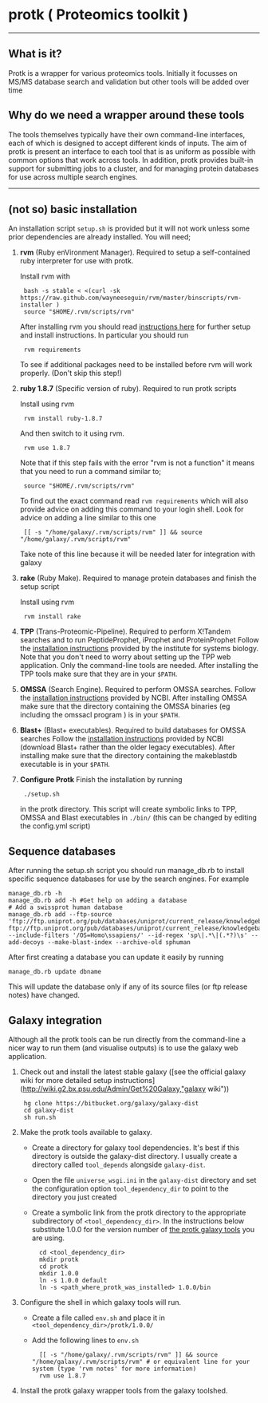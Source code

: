 # protk ( Proteomics toolkit )


***
## What is it?

Protk is a wrapper for various proteomics tools. Initially it focusses on MS/MS database search and validation but other tools will be added over time

## Why do we need a wrapper around these tools

The tools themselves typically have their own command-line interfaces, each of which is designed to accept different kinds of inputs.  The aim of protk is present an interface to each tool that is as uniform as possible with common options that work across tools. In addition, protk provides built-in support for submitting jobs to a cluster, and for managing protein databases for use across multiple search engines. 

***



## (not so) basic installation
An installation script `setup.sh` is provided but it will not work unless some prior dependencies are already installed. You will need;

1. __rvm__ (Ruby enVironment Manager). Required to setup a self-contained ruby interpreter for use with protk.

	Install rvm with

        bash -s stable < <(curl -sk https://raw.github.com/wayneeseguin/rvm/master/binscripts/rvm-installer )
        source "$HOME/.rvm/scripts/rvm"

	After installing rvm you should read [instructions here](http://beginrescueend.com/rvm/install/ "rvm install") for further setup and install instructions. In particular you should run

        rvm requirements

	To see if additional packages need to be installed before rvm will work properly. (Don't skip this step!)


2. __ruby 1.8.7__ (Specific version of ruby). Required to run protk scripts 

    Install using rvm

        rvm install ruby-1.8.7

    And then switch to it using rvm.

        rvm use 1.8.7

    Note that if this step fails with the error "rvm is not a function" it means that you need to run a command similar to;

        source "$HOME/.rvm/scripts/rvm"

    To find out the exact command read `rvm requirements` which will also provide advice on adding this command to your login shell. Look for advice on adding a line similar to this one

        [[ -s "/home/galaxy/.rvm/scripts/rvm" ]] && source "/home/galaxy/.rvm/scripts/rvm"

    Take note of this line because it will be needed later for integration with galaxy

3. __rake__ (Ruby Make). Required to manage protein databases and finish the setup script

    Install using rvm

        rvm install rake


4. __TPP__ (Trans-Proteomic-Pipeline). Required to perform X!Tandem searches and to run PeptideProphet, iProphet and ProteinProphet
    Follow the [installation instructions](http://tools.proteomecenter.org/wiki/index.php?title=Software:TPP "tpp install instructions") provided by the institute for systems biology. Note that you don't need to worry about setting up the TPP web application.  Only the command-line tools are needed.  After installing the TPP tools make sure that they are in your `$PATH`.

5. __OMSSA__ (Search Engine). Required to perform OMSSA searches.
    Follow the [installation instructions](http://pubchem.ncbi.nlm.nih.gov/omssa/download.htm "omssa instructions") provided by NCBI.  After installing OMSSA make sure that the directory containing the OMSSA binaries (eg including the omssacl program ) is in your `$PATH`.

6. __Blast+__ (Blast+ executables). Required to build databases for OMSSA searches
    Follow the [installation instructions](http://blast.ncbi.nlm.nih.gov/Blast.cgi?CMD=Web&PAGE_TYPE=BlastDocs&DOC_TYPE=Download "blast install instructions") provided by NCBI (download Blast+ rather than the older legacy executables). After installing make sure that the directory containing the makeblastdb executable is in your `$PATH`.

7. __Configure Protk__ Finish the installation by running

        ./setup.sh 

    in the protk directory. This script will create symbolic links to TPP, OMSSA and Blast executables in `./bin/` (this can be changed by editing the config.yml script)




## Sequence databases

After running the setup.sh script you should run manage_db.rb to install specific sequence databases for use by the search engines. For example

    manage_db.rb -h
    manage_db.rb add -h #Get help on adding a database
    # Add a swissprot human database
    manage_db.rb add --ftp-source 'ftp://ftp.uniprot.org/pub/databases/uniprot/current_release/knowledgebase/complete/uniprot_sprot.fasta.gz ftp://ftp.uniprot.org/pub/databases/uniprot/current_release/knowledgebase/complete/reldate.txt' --include-filters '/OS=Homo\ssapiens/' --id-regex 'sp\|.*\|(.*?)\s' --add-decoys --make-blast-index --archive-old sphuman

After first creating a database you can update it easily by running

    manage_db.rb update dbname

This will update the database only if any of its source files (or ftp release notes) have changed.

## Galaxy integration

Although all the protk tools can be run directly from the command-line a nicer way to run them (and visualise outputs) is to use the galaxy web application.

1. Check out and install the latest stable galaxy ([see the official galaxy wiki for more detailed setup instructions](http://wiki.g2.bx.psu.edu/Admin/Get%20Galaxy,"galaxy wiki"))

        hg clone https://bitbucket.org/galaxy/galaxy-dist 
		cd galaxy-dist
		sh run.sh

2. Make the protk tools available to galaxy. 
    - Create a directory for galaxy tool dependencies. It's best if this directory is outside the galaxy-dist directory. I usually create a directory called `tool_depends` alongside `galaxy-dist`.
    - Open the file `universe_wsgi.ini` in the `galaxy-dist` directory and set the configuration option `tool_dependency_dir` to point to the directory you just created
    - Create a symbolic link from the protk directory to the appropriate subdirectory of `<tool_dependency_dir>`. In the instructions below substitute 1.0.0 for the version number of [the protk galaxy tools](https://bitbucket.org/iracooke/protk-toolshed "protk galaxy tools") you are using.

            cd <tool_dependency_dir>
            mkdir protk
			cd protk
            mkdir 1.0.0
            ln -s 1.0.0 default
            ln -s <path_where_protk_was_installed> 1.0.0/bin

3. Configure the shell in which galaxy tools will run.
    - Create a file called `env.sh` and place it in `<tool_dependency_dir>/protk/1.0.0/`
    - Add the following lines to `env.sh`

            [[ -s "/home/galaxy/.rvm/scripts/rvm" ]] && source "/home/galaxy/.rvm/scripts/rvm" # or equivalent line for your system (type 'rvm notes' for more information)
            rvm use 1.8.7

4. Install the protk galaxy wrapper tools from the galaxy toolshed. 

